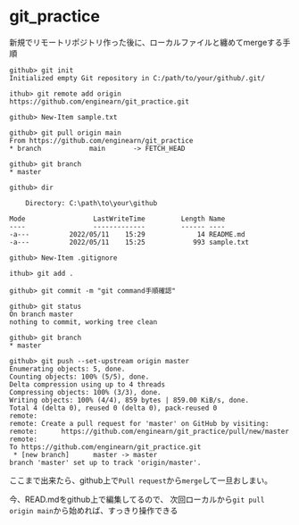 # git_practice

新規でリモートリポジトリ作った後に、ローカルファイルと纏めてmergeする手順

```
github> git init
Initialized empty Git repository in C:/path/to/your/github/.git/
```

```
ithub> git remote add origin https://github.com/enginearn/git_practice.git
```

```
github> New-Item sample.txt
```

```
github> git pull origin main
From https://github.com/enginearn/git_practice
* branch            main       -> FETCH_HEAD
```

```
github> git branch
* master
```

```
github> dir

    Directory: C:\path\to\your\github

Mode                 LastWriteTime         Length Name
----                 -------------         ------ ----
-a---          2022/05/11    15:29             14 README.md
-a---          2022/05/11    15:25            993 sample.txt
```

```
github> New-Item .gitignore
```

```
ithub> git add .
```

```
github> git commit -m "git command手順確認"
```

```
github> git status
On branch master
nothing to commit, working tree clean
```

```
github> git branch
* master
```

```
github> git push --set-upstream origin master
Enumerating objects: 5, done.
Counting objects: 100% (5/5), done.
Delta compression using up to 4 threads
Compressing objects: 100% (3/3), done.
Writing objects: 100% (4/4), 859 bytes | 859.00 KiB/s, done.
Total 4 (delta 0), reused 0 (delta 0), pack-reused 0
remote:
remote: Create a pull request for 'master' on GitHub by visiting:
remote:      https://github.com/enginearn/git_practice/pull/new/master
remote:
To https://github.com/enginearn/git_practice.git
 * [new branch]      master -> master
branch 'master' set up to track 'origin/master'.
```

ここまで出来たら、github上で```Pull request```から```merge```して一旦おしまい。

今、READ.mdをgithub上で編集してるので、
次回ローカルから```git pull origin main```から始めれば、すっきり操作できる
